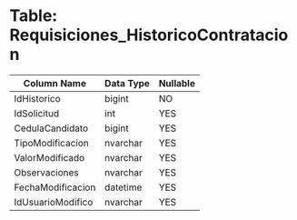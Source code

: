 # Table: Requisiciones_HistoricoContratacion

| Column Name | Data Type | Nullable |
|-------------|-----------|----------|
| IdHistorico | bigint | NO |
| IdSolicitud | int | YES |
| CedulaCandidato | bigint | YES |
| TipoModificacion | nvarchar | YES |
| ValorModificado | nvarchar | YES |
| Observaciones | nvarchar | YES |
| FechaModificacion | datetime | YES |
| IdUsuarioModifico | nvarchar | YES |
